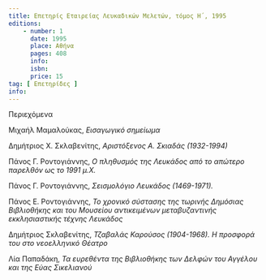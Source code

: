 ```yaml
---
title: Επετηρίς Εταιρείας Λευκαδικών Μελετών, τόμος Η΄, 1995
editions:
    - number: 1
      date: 1995
      place: Αθήνα
      pages: 408
      info: 
      isbn: 
      price: 15
tag: [ Επετηρίδες ]
info: 
---
```


Περιεχόμενα

Μιχαήλ Μαμαλούκας, *Εισαγωγικό σημείωμα*

Δημήτριος X. Σκλαβενίτης, *Αριστόξενος Α. Σκιαδάς \(1932-1994\)*

Πάνος Γ. Ροντογιάννης, *Ο πληθυσμός της Λευκάδος από το απώτερο παρελθόν ως το 1991 μ.Χ.*

Πάνος Γ. Ροντογιάννης, *Σεισμολόγιο Λευκάδος \(1469-1971\).*

Πάνος Ε. Ροντογιάννης, *Το χρονικό σύστασης της τωρινής Δημόσιας Βιβλιοθήκης και του Μουσείου αντικειμένων μεταβυζαντινής εκκλησιαστικής τέχνης Λευκάδος*

Δημήτριος Σκλαβενίτης, *Τζαβαλάς Καρούσος \(1904-1968\). Η προσφορά του στο νεοελληνικό Θέατρο*

Λία Παπαδάκη, *Τα ευρεθέντα της Βιβλιοθήκης των Δελφών του Αγγέλου και της Εύας Σικελιανού*
